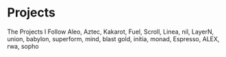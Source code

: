 # Projects
The Projects I Follow
Aleo, Aztec, Kakarot, Fuel, Scroll, Linea, nil, LayerN, union, babylon, superform, mind, blast gold, initia, monad, Espresso, ALEX, rwa, sopho
